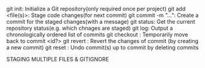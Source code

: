 git init: Initialize a Git repository(only required once per project)
git add <file(s)>: Stage code changes(for next commit)
git commit -m "...": Create a commit for the staged changes(with a message)
git status: Get the current repository status(e.g. which chnages are staged)
git log: Output a chronologically ordered list of commits
git checkout <id>: Temporarily move back to commit <id?>
git revert <id>: Revert the changes of commit <id> (by creating a new commit)
git reset <id>: Undo commit(s) up to commit <id> by deleting commits

STAGING MULTIPLE FILES & GITIGNORE
